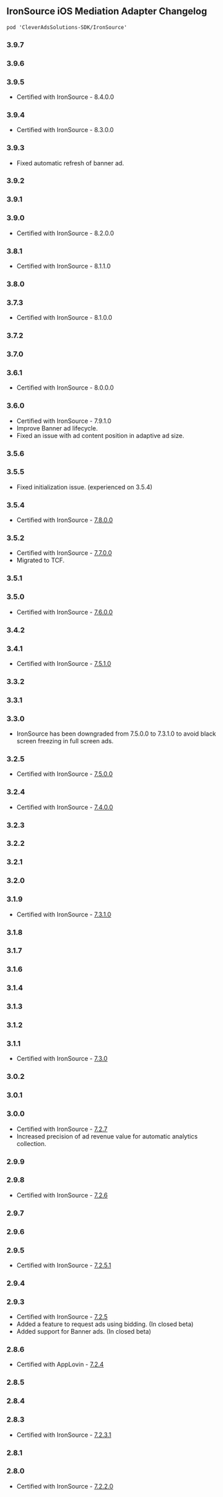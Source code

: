 ## IronSource iOS Mediation Adapter Changelog
`pod 'CleverAdsSolutions-SDK/IronSource'`

### 3.9.7

### 3.9.6

### 3.9.5
- Certified with IronSource - 8.4.0.0

### 3.9.4
- Certified with IronSource - 8.3.0.0

### 3.9.3
- Fixed automatic refresh of banner ad.

### 3.9.2

### 3.9.1

### 3.9.0
- Certified with IronSource - 8.2.0.0

### 3.8.1
- Certified with IronSource - 8.1.1.0

### 3.8.0

### 3.7.3
- Certified with IronSource - 8.1.0.0

### 3.7.2

### 3.7.0

### 3.6.1
- Certified with IronSource - 8.0.0.0

### 3.6.0
- Certified with IronSource - 7.9.1.0
- Improve Banner ad lifecycle.
- Fixed an issue with ad content position in adaptive ad size. 

### 3.5.6

### 3.5.5
- Fixed initialization issue. (experienced on 3.5.4)

### 3.5.4
- Certified with IronSource - [7.8.0.0](https://developers.ironsrc.com/ironsource-mobile/ios/sdk-change-log/)

### 3.5.2
- Certified with IronSource - [7.7.0.0](https://developers.ironsrc.com/ironsource-mobile/ios/sdk-change-log/)
- Migrated to TCF.

### 3.5.1

### 3.5.0
- Certified with IronSource - [7.6.0.0](https://developers.ironsrc.com/ironsource-mobile/ios/sdk-change-log/)

### 3.4.2

### 3.4.1
- Certified with IronSource - [7.5.1.0](https://developers.ironsrc.com/ironsource-mobile/ios/sdk-change-log/)

### 3.3.2

### 3.3.1

### 3.3.0
- IronSource has been downgraded from 7.5.0.0 to 7.3.1.0 to avoid black screen freezing in full screen ads.

### 3.2.5
- Certified with IronSource - [7.5.0.0](https://developers.ironsrc.com/ironsource-mobile/ios/sdk-change-log/)

### 3.2.4
- Certified with IronSource - [7.4.0.0](https://developers.ironsrc.com/ironsource-mobile/ios/sdk-change-log/)

### 3.2.3

### 3.2.2

### 3.2.1

### 3.2.0

### 3.1.9
- Certified with IronSource - [7.3.1.0](https://developers.ironsrc.com/ironsource-mobile/ios/sdk-change-log/)

### 3.1.8

### 3.1.7

### 3.1.6

### 3.1.4

### 3.1.3

### 3.1.2

### 3.1.1
- Certified with IronSource - [7.3.0](https://developers.ironsrc.com/ironsource-mobile/ios/sdk-change-log/)

### 3.0.2

### 3.0.1

### 3.0.0
- Certified with IronSource - [7.2.7](https://developers.ironsrc.com/ironsource-mobile/ios/sdk-change-log/)
- Increased precision of ad revenue value for automatic analytics collection.

### 2.9.9

### 2.9.8
- Certified with IronSource - [7.2.6](https://developers.ironsrc.com/ironsource-mobile/ios/sdk-change-log/)

### 2.9.7

### 2.9.6

### 2.9.5
- Certified with IronSource - [7.2.5.1](https://developers.ironsrc.com/ironsource-mobile/ios/sdk-change-log/)

### 2.9.4

### 2.9.3
- Certified with IronSource - [7.2.5](https://developers.ironsrc.com/ironsource-mobile/ios/sdk-change-log/)
- Added a feature to request ads using bidding. (In closed beta)
- Added support for Banner ads. (In closed beta)

### 2.8.6
- Certified with AppLovin - [7.2.4](https://developers.ironsrc.com/ironsource-mobile/ios/sdk-change-log/)

### 2.8.5

### 2.8.4

### 2.8.3
- Certified with IronSource - [7.2.3.1](https://developers.ironsrc.com/ironsource-mobile/ios/sdk-change-log/)

### 2.8.1

### 2.8.0
- Certified with IronSource - [7.2.2.0](https://developers.ironsrc.com/ironsource-mobile/ios/sdk-change-log/)